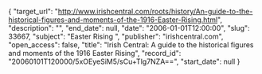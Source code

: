 {
  "target_url": "http://www.irishcentral.com/roots/history/An-guide-to-the-historical-figures-and-moments-of-the-1916-Easter-Rising.html", 
  "description": "", 
  "end_date": null, 
  "date": "2006-01-01T12:00:00", 
  "slug": 33667, 
  "subject": "Easter Rising ", 
  "publisher": "irishcentral.com", 
  "open_access": false, 
  "title": "Irish Central: A guide to the historical figures and moments of the 1916 Easter Rising", 
  "record_id": "20060101T120000/5xOEyeSiM5/sCu+Tlg7NZA==", 
  "start_date": null
}


